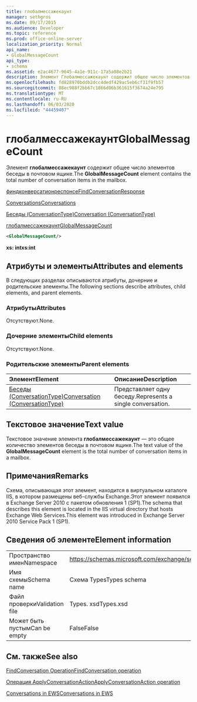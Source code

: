 ```yaml
---
title: глобалмессажекаунт
manager: sethgros
ms.date: 09/17/2015
ms.audience: Developer
ms.topic: reference
ms.prod: office-online-server
localization_priority: Normal
api_name:
- GlobalMessageCount
api_type:
- schema
ms.assetid: e2ac4677-9645-4a1e-911c-17a5a08e2b21
description: Элемент Глобалмессажекаунт содержит общее число элементов беседы в почтовом ящике.
ms.openlocfilehash: fd828970bddb2dcc4dedf429ac5eb6cf31f9fb57
ms.sourcegitcommit: 88ec988f2bb67c1866d06b361615f3674a24e795
ms.translationtype: MT
ms.contentlocale: ru-RU
ms.lasthandoff: 06/03/2020
ms.locfileid: "44459407"
---
```

# <a name="globalmessagecount"></a><span data-ttu-id="dab49-103">глобалмессажекаунт</span><span class="sxs-lookup"><span data-stu-id="dab49-103">GlobalMessageCount</span></span>

<span data-ttu-id="dab49-104">Элемент **глобалмессажекаунт** содержит общее число элементов беседы в почтовом ящике.</span><span class="sxs-lookup"><span data-stu-id="dab49-104">The **GlobalMessageCount** element contains the total number of conversation items in the mailbox.</span></span> 
  
[<span data-ttu-id="dab49-105">финдконверсатионреспонсе</span><span class="sxs-lookup"><span data-stu-id="dab49-105">FindConversationResponse</span></span>](findconversationresponse.md)
  
[<span data-ttu-id="dab49-106">Conversations</span><span class="sxs-lookup"><span data-stu-id="dab49-106">Conversations</span></span>](conversations-ex15websvcsotherref.md)
  
[<span data-ttu-id="dab49-107">Беседы (ConversationType)</span><span class="sxs-lookup"><span data-stu-id="dab49-107">Conversation (ConversationType)</span></span>](conversation-conversationtype.md)
  
[<span data-ttu-id="dab49-108">глобалмессажекаунт</span><span class="sxs-lookup"><span data-stu-id="dab49-108">GlobalMessageCount</span></span>](globalmessagecount.md)
  
```XML
<GlobalMessageCount/>
```

 <span data-ttu-id="dab49-109">**xs: int**</span><span class="sxs-lookup"><span data-stu-id="dab49-109">**xs:int**</span></span>
## <a name="attributes-and-elements"></a><span data-ttu-id="dab49-110">Атрибуты и элементы</span><span class="sxs-lookup"><span data-stu-id="dab49-110">Attributes and elements</span></span>

<span data-ttu-id="dab49-111">В следующих разделах описываются атрибуты, дочерние и родительские элементы.</span><span class="sxs-lookup"><span data-stu-id="dab49-111">The following sections describe attributes, child elements, and parent elements.</span></span>
  
### <a name="attributes"></a><span data-ttu-id="dab49-112">Атрибуты</span><span class="sxs-lookup"><span data-stu-id="dab49-112">Attributes</span></span>

<span data-ttu-id="dab49-113">Отсутствуют.</span><span class="sxs-lookup"><span data-stu-id="dab49-113">None.</span></span>
  
### <a name="child-elements"></a><span data-ttu-id="dab49-114">Дочерние элементы</span><span class="sxs-lookup"><span data-stu-id="dab49-114">Child elements</span></span>

<span data-ttu-id="dab49-115">Отсутствуют.</span><span class="sxs-lookup"><span data-stu-id="dab49-115">None.</span></span>
  
### <a name="parent-elements"></a><span data-ttu-id="dab49-116">Родительские элементы</span><span class="sxs-lookup"><span data-stu-id="dab49-116">Parent elements</span></span>

|<span data-ttu-id="dab49-117">**Элемент**</span><span class="sxs-lookup"><span data-stu-id="dab49-117">**Element**</span></span>|<span data-ttu-id="dab49-118">**Описание**</span><span class="sxs-lookup"><span data-stu-id="dab49-118">**Description**</span></span>|
|:-----|:-----|
|[<span data-ttu-id="dab49-119">Беседы (ConversationType)</span><span class="sxs-lookup"><span data-stu-id="dab49-119">Conversation (ConversationType)</span></span>](conversation-conversationtype.md) <br/> |<span data-ttu-id="dab49-120">Представляет одну беседу.</span><span class="sxs-lookup"><span data-stu-id="dab49-120">Represents a single conversation.</span></span>  <br/> |
   
## <a name="text-value"></a><span data-ttu-id="dab49-121">Текстовое значение</span><span class="sxs-lookup"><span data-stu-id="dab49-121">Text value</span></span>

<span data-ttu-id="dab49-122">Текстовое значение элемента **глобалмессажекаунт** — это общее количество элементов беседы в почтовом ящике.</span><span class="sxs-lookup"><span data-stu-id="dab49-122">The text value of the **GlobalMessageCount** element is the total number of conversation items in a mailbox.</span></span> 
  
## <a name="remarks"></a><span data-ttu-id="dab49-123">Примечания</span><span class="sxs-lookup"><span data-stu-id="dab49-123">Remarks</span></span>

<span data-ttu-id="dab49-124">Схема, описывающая этот элемент, находится в виртуальном каталоге IIS, в котором размещены веб-службы Exchange.Этот элемент появился в Exchange Server 2010 с пакетом обновления 1 (SP1).</span><span class="sxs-lookup"><span data-stu-id="dab49-124">The schema that describes this element is located in the IIS virtual directory that hosts Exchange Web Services.This element was introduced in Exchange Server 2010 Service Pack 1 (SP1).</span></span>
  
## <a name="element-information"></a><span data-ttu-id="dab49-125">Сведения об элементе</span><span class="sxs-lookup"><span data-stu-id="dab49-125">Element information</span></span>

|||
|:-----|:-----|
|<span data-ttu-id="dab49-126">Пространство имен</span><span class="sxs-lookup"><span data-stu-id="dab49-126">Namespace</span></span>  <br/> |https://schemas.microsoft.com/exchange/services/2006/types  <br/> |
|<span data-ttu-id="dab49-127">Имя схемы</span><span class="sxs-lookup"><span data-stu-id="dab49-127">Schema name</span></span>  <br/> |<span data-ttu-id="dab49-128">Схема Types</span><span class="sxs-lookup"><span data-stu-id="dab49-128">Types schema</span></span>  <br/> |
|<span data-ttu-id="dab49-129">Файл проверки</span><span class="sxs-lookup"><span data-stu-id="dab49-129">Validation file</span></span>  <br/> |<span data-ttu-id="dab49-130">Types. xsd</span><span class="sxs-lookup"><span data-stu-id="dab49-130">Types.xsd</span></span>  <br/> |
|<span data-ttu-id="dab49-131">Может быть пустым</span><span class="sxs-lookup"><span data-stu-id="dab49-131">Can be empty</span></span>  <br/> |<span data-ttu-id="dab49-132">False</span><span class="sxs-lookup"><span data-stu-id="dab49-132">False</span></span>  <br/> |
   
## <a name="see-also"></a><span data-ttu-id="dab49-133">См. также</span><span class="sxs-lookup"><span data-stu-id="dab49-133">See also</span></span>



[<span data-ttu-id="dab49-134">FindConversation Operation</span><span class="sxs-lookup"><span data-stu-id="dab49-134">FindConversation operation</span></span>](findconversation-operation.md)
  
[<span data-ttu-id="dab49-135">Операция ApplyConversationAction</span><span class="sxs-lookup"><span data-stu-id="dab49-135">ApplyConversationAction operation</span></span>](applyconversationaction-operation.md)


[<span data-ttu-id="dab49-136">Conversations in EWS</span><span class="sxs-lookup"><span data-stu-id="dab49-136">Conversations in EWS</span></span>](https://msdn.microsoft.com/library/91e64629-db6c-4c94-9dcb-d386232e8467%28Office.15%29.aspx)

